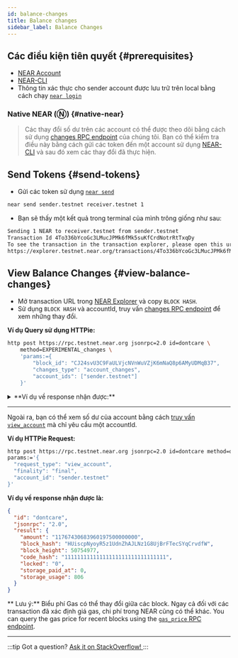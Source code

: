 ```yaml
---
id: balance-changes
title: Balance changes
sidebar_label: Balance Changes
---
```



## Các điều kiện tiên quyết {#prerequisites}

- [NEAR Account](https://testnet.mynearwallet.com/create)
- [NEAR-CLI](/tools/near-cli)
- Thông tin xác thực cho sender account được lưu trữ trên local bằng cách chạy [`near login`](/docs/tools/near-cli#near-login)

### Native NEAR (Ⓝ) {#native-near}

> Các thay đổi số dư trên các account có thể được theo dõi bằng cách sử dụng [changes RPC endpoint](/api/rpc/setup#view-account-changes) của chúng tôi. Bạn có thể kiểm tra điều này bằng cách gửi các token đến một account sử dụng [NEAR-CLI](/tools/near-cli#near-send) và sau đó xem các thay đổi đã thực hiện.

## Send Tokens {#send-tokens}

- Gửi các token sử dụng [`near send`](/docs/tools/near-cli#near-send)

```bash
near send sender.testnet receiver.testnet 1
```

- Bạn sẽ thấy một kết quả trong terminal của mình trông giống như sau:

```bash
Sending 1 NEAR to receiver.testnet from sender.testnet
Transaction Id 4To336bYcoGc3LMucJPMk6fMk5suKfCrdNotrRtTxqDy
To see the transaction in the transaction explorer, please open this url in your browser
https://explorer.testnet.near.org/transactions/4To336bYcoGc3LMucJPMk6fMk5suKfCrdNotrRtTxqDy
```

## View Balance Changes {#view-balance-changes}

- Mở transaction URL trong [NEAR Explorer](https://explorer.testnet.near.org/) và copy `BLOCK HASH`.
- Sử dụng `BLOCK HASH` và accountId, truy vấn [changes RPC endpoint](/docs/api/rpc#view-account-changes) để xem những thay đổi.

**Ví dụ Query sử dụng HTTPie:**

```bash
http post https://rpc.testnet.near.org jsonrpc=2.0 id=dontcare \
    method=EXPERIMENTAL_changes \
    'params:={
        "block_id": "CJ24svU3C9FaULVjcNVnWuVZjK6mNaQ8p6AMyUDMqB37",
        "changes_type": "account_changes",
        "account_ids": ["sender.testnet"]
    }'
```

<details>
<summary>**Ví dụ về response nhận được:**</summary>

```json
{
  "id": "dontcare",
  "jsonrpc": "2.0",
  "result": {
    "block_hash": "BRgE4bjmUo33jmiVBcZaWGkSLVeL7TTi4ZxYTvJdPbB9",
    "changes": [
      {
        "cause": {
          "tx_hash": "4To336bYcoGc3LMucJPMk6fMk5suKfCrdNotrRtTxqDy",
          "type": "transaction_processing"
        },
        "change": {
          "account_id": "sender.testnet",
          "amount": "11767430014412510000000000",
          "code_hash": "11111111111111111111111111111111",
          "locked": "0",
          "storage_paid_at": 0,
          "storage_usage": 806
        },
        "type": "account_update"
      }
    ]
  }
}
```
</details>

---

Ngoài ra, bạn có thể xem số dư của account bằng cách [truy vấn `view_account`](/docs/api/rpc#view-account) mà chỉ yêu cầu một accountId.

**Ví dụ HTTPie Request:**

  ```bash
  http post https://rpc.testnet.near.org jsonrpc=2.0 id=dontcare method=query \
  params:='{
    "request_type": "view_account",
    "finality": "final",
    "account_id": "sender.testnet"
  }'
  ```

**Ví dụ về response nhận được là:**

```json
{
  "id": "dontcare",
  "jsonrpc": "2.0",
  "result": {
    "amount": "11767430683960197500000000",
    "block_hash": "HUiscpNyoyR5z1UdnZhAJLNz1G8UjBrFTecSYqCrvdfW",
    "block_height": 50754977,
    "code_hash": "11111111111111111111111111111111",
    "locked": "0",
    "storage_paid_at": 0,
    "storage_usage": 806
  }
}
```

** Lưu ý:** Biểu phí Gas có thể thay đổi giữa các block. Ngay cả đối với các transaction đã xác định giá gas, chi phí trong NEAR cũng có thể khác. You can query the gas price for recent blocks using the [`gas_price` RPC endpoint](https://docs.near.org/api/rpc/setup#gas-price).

---

:::tip Got a question?
<a href="https://stackoverflow.com/questions/tagged/nearprotocol"> Ask it on StackOverflow! </a>
:::
